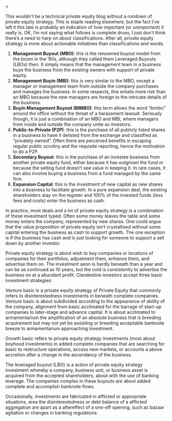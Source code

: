 <<p>This wouldn&#8217;t be a technical private equity blog without a rundown of private equity strategy. This is staple reading elsewhere, but the fact I&#8217;ve left it this late is probably an indication of how important (or unimportant) it really is. OK, I&#8217;m not saying what follows is complete dross, I just don&#8217;t think there&#8217;s a need to harp on about classifications. After all, private equity strategy is more about actionable initiatives than classifications and words.</p><ol><li><strong>Management Buyout (MBO)</strong>: this is the renowned buyout model from the boom in the &#8217;80s, although they called them Leveraged Buyouts (LBOs) then. It simply means that the management team in a business buys the business from the existing owners with support of private equity.</li><li><strong>Management Buyin (MBI)</strong>: this is very similar to the MBO, except a manager or management team from outside the company purchases and manages the business. In some respects, this entails more risk than an MBO because the new managers are foreign to the intricate details of the business.</li><li><strong>Buyin Management Buyout (BIMBO)</strong>: this term allows the word &#8220;bimbo&#8221; around the office without the threat of a harassment lawsuit. Seriously though, it is just a combination of an MBO and MBI, where managers from inside and outside the company unite as investors.</li><li><strong>Public-to-Private (P2P)</strong>: this is the purchase of all publicly listed shares in a business to have it delisted from the exchange and classified as &#8220;privately owned&#8221;. Often there are perceived benefits in escaping regular public scrutiny and the requisite reporting, hence the motivation to do a P2P.</li><li><strong>Secondary Buyout</strong>: this is the purchase of an investee business from another private equity fund, either because it has outgrown the fund or because the selling fund doesn&#8217;t see value in keeping it. In rare cases, it can also involve buying a business from a fund managed by the same firm.</li><li><strong>Expansion Capital</strong>: this is the investment of new capital as new shares into a business to facilitate growth. In a pure expansion deal, the existing shareholders stay on the register and 100% of the invested funds (less fees and costs) enter the business as cash.</li></ol><p>In practice, most deals and a lot of private equity strategy is a combination of these investment typed. Often some money leaves the table and some money enters the company, represented by new shares. One could argue that the value proposition of private equity isn&#8217;t crystallised without some capital entering the business as cash to support growth. The one exception is if the business has cash and is just looking for someone to support a sell down by another investor.</p><p>Private equity strategy is about wish to buy companies or locations of companies for their portfolios, adjustment them, enhance them, and advertise them on. The investment aeon is hardly beneath than a year and can be as continued as 10 years, but the cold is consistently to advertise the business on at a abundant profit. Clandestine investors accept three basic investment strategies:</p><p>Venture basic is a private equity strategy of Private Equity that commonly refers to disinterestedness investments in beneath complete companies. Venture basic is about subdivided according to the appearance of ability of the company, alignment from basic acclimated for the barrage of start-up companies to later-stage and advance capital. It is about acclimated to armamentarium the amplification of an absolute business that is breeding acquirement but may not yet be assisting or breeding acceptable banknote breeze to armamentarium approaching investment.</p><p>Growth basic refers to private equity strategy investments (most about boyhood investments) in added complete companies that are searching for basic to restructure operations, access new markets, or accounts a above accretion after a change in the ascendancy of the business.</p><p>The leveraged buyout (LBO) is a action of private equity strategy investment whereby a company, business unit, or business asset is acquired from the accepted shareholders, about with the use of banking leverage. The companies complex in these buyouts are about added complete and accomplish banknote flows.</p><p>Occasionally, investments are fabricated in afflicted or appropriate situations, area the disinterestedness or debt balance of a afflicted aggregation are apart as a aftereffect of a one-off opening, such as bazaar agitation or changes in banking regulations.</p>

